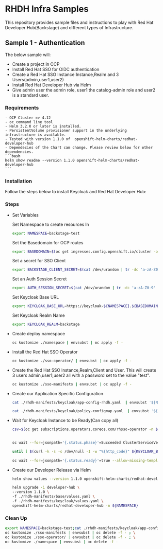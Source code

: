 # RHDH Infra Samples

This repository provides sample files and instructions to play with Red Hat Developer Hub(Backstage) and different types of Infrastructure. 


## Sample 1 - Authentication
The below sample will:   
  - Create a project in OCP  
  - Install Red Hat SSO for OIDC authentication
  - Create a Red Hat SSO Instance Instance,Realm and 3 Users(admin,user1,user2)  
  - Install Red Hat Developer Hub via Helm  
  - Give admin user the admin role, user1 the catalog-admin role and user2 is a standard user.

### Requirements
    - OCP Cluster => 4.12
    - oc command line tool
    - Helm 3.2.0 or later is installed.
    - PersistentVolume provisioner support in the underlying infrastructure is available.
    - Tested with version 1.1.0 of  openshift-helm-charts/redhat-developer-hub
    - Dependecies of the Chart can change. Please review below for other dependencies.
    ```bash
    helm show readme --version 1.1.0 openshift-helm-charts/redhat-developer-hub
    ```


### Installation

Follow the steps below to install Keycloak and Red Hat Developer Hub:

### Steps
  - Set Variables  
      
      Set Namespace to create resources In
      ```bash
      export NAMESPACE=backstage-test
      ```

      Set the Basedomain for OCP routes
      ```bash
      export BASEDOMAIN=$(oc get ingresses.config.openshift.io/cluster -o jsonpath='{.spec.domain}')
      ```
      
      Set a secret for SSO Client
      ```bash
      export BACKSTAGE_CLIENT_SECRET=$(cat /dev/urandom | tr -dc 'a-zA-Z0-9' | fold -w 32 | head -n 1)
      ```

      Set an Auth Session Secret
      ```bash
      export AUTH_SESSION_SECRET=$(cat /dev/urandom | tr -dc 'a-zA-Z0-9' | fold -w 32 | head -n 1)
      ```

      Set Keycloak Base URL
      ```bash
      export KEYCLOAK_BASE_URL=https://keycloak-${NAMESPACE}.${BASEDOMAIN}
      ```

      Set Keycloak Realm Name
      ```bash
      export KEYCLOAK_REALM=backstage
      ```

  - Create deploy namespace
      ```bash
      oc kustomize ./namespace | envsubst | oc apply -f -
      ```

  - Install the Red Hat SSO Operator
      ```bash
      oc kustomize ./sso-operator/ | envsubst | oc apply -f -
      ```

  - Create the Red Hat SSO Instance,Realm,Client and User. This will create 3 users admin,user1,user2 all with a password set to the value "test".
      ```bash
      oc kustomize ./sso-manifests | envsubst | oc apply -f -
      ```

  - Create our Application Specific Configuration
    ```bash
    cat ./rhdh-manifests/keycloak/app-config-rhdh.yaml  | envsubst '${NAMESPACE}' | oc apply -n ${NAMESPACE} -f - 
    ```

    ```bash
    cat ./rhdh-manifests/keycloak/policy-configmap.yaml  | envsubst '${NAMESPACE}' | oc apply -n ${NAMESPACE} -f -
    ```

  - Wait for Keycloak Instance to be Ready(Can copy all)
    ```bash
    csv=$(oc get subscriptions.operators.coreos.com/rhsso-operator -n ${NAMESPACE} -o jsonpath='{.status.installedCSV}');

  
    oc wait --for=jsonpath='{.status.phase}'=Succeeded ClusterServiceVersion/$csv --allow-missing-template-keys=true --timeout=150s -n $NAMESPACE;
    
    until [ $(curl -k -s -o /dev/null -I -w "%{http_code}" ${KEYCLOAK_BASE_URL}/auth/realms/${KEYCLOAK_REALM}/.well-known/openid-configuration) -eq "200" ];do echo -e "Waiting for Keycloak instance endpoint to become ready at ${KEYCLOAK_BASE_URL}/auth/realms/${KEYCLOAK_REALM}/.well-known/openid-configuration \n" && sleep 10;done
  
    oc wait --for=jsonpath='{.status.ready}'=true --allow-missing-template-keys=true --timeout=120s Keycloak/backstage -n $NAMESPACE
    ```

  - Create our Developer Release via Helm
    ```bash
    helm show values --version 1.1.0 openshift-helm-charts/redhat-developer-hub > ./rhdh-manifests/base/values.yaml
    ```

    ```bash
    helm upgrade -i developer-hub \
    --version 1.1.0 \
    -f ./rhdh-manifests/base/values.yaml \
    -f ./rhdh-manifests/keycloak/values.yaml \
    openshift-helm-charts/redhat-developer-hub -n ${NAMESPACE}
    ```

### Clean Up 
  ```bash
  export NAMESPACE=backstage-test;cat ./rhdh-manifests/keycloak/app-config-rhdh.yaml  | envsubst '${NAMESPACE}' | oc delete -n ${NAMESPACE} -f - ; \
  oc kustomize ./sso-manifests | envsubst | oc delete -f - ; \
  oc kustomize ./sso-operator/ | envsubst | oc delete -f - ; \
  oc kustomize ./namespace | envsubst | oc delete -f -
  ```